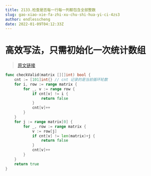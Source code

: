 ```yaml
---
title: 2133.检查是否每一行每一列都包含全部整数
slug: gao-xiao-xie-fa-zhi-xu-chu-shi-hua-yi-ci-4zs3
author: endlesscheng
date: 2022-01-09T04:12:33Z
---
```

# 高效写法，只需初始化一次统计数组
 
> [原文链接](https://leetcode.cn/problems/check-if-every-row-and-column-contains-all-numbers/solution/gao-xiao-xie-fa-zhi-xu-chu-shi-hua-yi-ci-4zs3)
```go
func checkValid(matrix [][]int) bool {
	cnt := [101]int{} // cnt 记录的是当前循环轮数
	for i, row := range matrix {
		for _, v := range row {
			if cnt[v] != i { 
				return false
			}
			cnt[v]++
		}
	}
	for j := range matrix[0] {
		for _, row := range matrix {
			v := row[j]
			if cnt[v] != len(matrix)+j {
				return false
			}
			cnt[v]++
		}
	}
	return true
}
```
